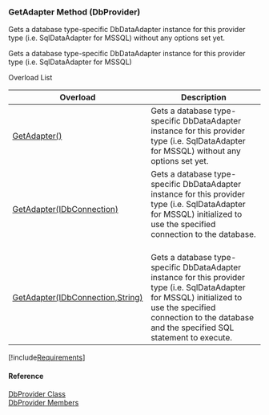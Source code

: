 ﻿### GetAdapter Method (DbProvider)

Gets a database type-specific DbDataAdapter instance for this provider type (i.e. SqlDataAdapter for MSSQL) without any options set yet.

Gets a database type-specific DbDataAdapter instance for this provider type (i.e. SqlDataAdapter for MSSQL)

Overload List

| Overload | Description |
| --- | --- |
| [GetAdapter()](FChoice.Common~FChoice.Common.Data.DbProvider~GetAdapter().md) | Gets a database type-specific DbDataAdapter instance for this provider type (i.e. SqlDataAdapter for MSSQL) without any options set yet.   |
| [GetAdapter(IDbConnection)](FChoice.Common~FChoice.Common.Data.DbProvider~GetAdapter(IDbConnection).md) | Gets a database type-specific DbDataAdapter instance for this provider type (i.e. SqlDataAdapter for MSSQL) initialized to use the specified connection to the database.   |
| [GetAdapter(IDbConnection,String)](FChoice.Common~FChoice.Common.Data.DbProvider~GetAdapter(IDbConnection,String).md) | Gets a database type-specific DbDataAdapter instance for this provider type (i.e. SqlDataAdapter for MSSQL) initialized to use the specified connection to the database and the specified SQL statement to execute.   |

[!include[Requirements](../partials/requirements.md)]



#### Reference

[DbProvider Class](FChoice.Common~FChoice.Common.Data.DbProvider.md)  
[DbProvider Members](FChoice.Common~FChoice.Common.Data.DbProvider_members.md)